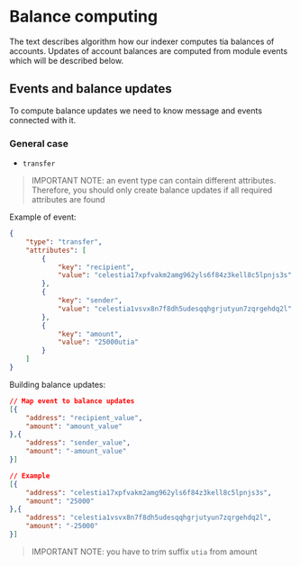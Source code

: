 # Balance computing

The text describes algorithm how our indexer computes tia balances of accounts. Updates of account balances are computed from module events which will be described below.

## Events and balance updates

To compute balance updates we need to know message and events connected with it. 

### General case

* `transfer`

> IMPORTANT NOTE: an event type can contain different attributes. Therefore, you should only create balance updates if all required attributes are found 

Example of event:

```json
{
    "type": "transfer",
    "attributes": [
        {
            "key": "recipient",
            "value": "celestia17xpfvakm2amg962yls6f84z3kell8c5lpnjs3s"
        },
        {
            "key": "sender",
            "value": "celestia1vsvx8n7f8dh5udesqqhgrjutyun7zqrgehdq2l"
        },
        {
            "key": "amount",
            "value": "25000utia"
        }
    ]
}
```

Building balance updates:

```json
// Map event to balance updates
[{
    "address": "recipient_value",
    "amount": "amount_value"
},{
    "address": "sender_value",
    "amount": "-amount_value"
}]

// Example
[{
    "address": "celestia17xpfvakm2amg962yls6f84z3kell8c5lpnjs3s",
    "amount": "25000"
},{
    "address": "celestia1vsvx8n7f8dh5udesqqhgrjutyun7zqrgehdq2l",
    "amount": "-25000"
}]
```

> IMPORTANT NOTE: you have to trim suffix `utia` from amount
